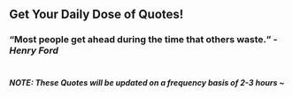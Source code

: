 ## Get Your Daily Dose of Quotes!
### <q>Most people get ahead during the time that others waste.</q> -<em>Henry Ford</em> <br><br>
##### NOTE: These Quotes will be updated on a frequency basis of 2-3 hours ~
